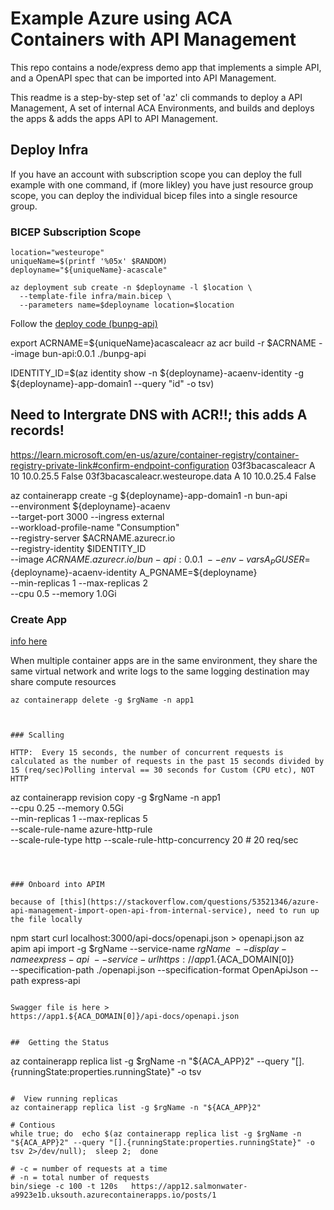 
#  Example Azure using ACA Containers with API Management 

This repo contains a node/express demo app that implements a simple API, and a OpenAPI spec that can be imported into API Management.

This readme is a step-by-step set of 'az' cli commands to deploy a API Management, A set of internal ACA Environments, and builds and deploys the apps & adds the apps API to API Management.



## Deploy Infra

If you have an account with subscription scope you can deploy the full example with one command, if (more likley) you have just resource group scope, you can deploy the individual bicep files into a single resource group.

###  BICEP Subscription Scope
```
location="westeurope"
uniqueName=$(printf '%05x' $RANDOM)
deployname="${uniqueName}-acascale"

az deployment sub create -n $deployname -l $location \
  --template-file infra/main.bicep \
  --parameters name=$deployname location=$location
```



Follow the 
[deploy code (bunpg-api)](bunpg-api/README.md)

export ACRNAME=${uniqueName}acascaleacr
az acr build -r $ACRNAME --image bun-api:0.0.1 ./bunpg-api

IDENTITY_ID=$(az identity show -n ${deployname}-acaenv-identity -g ${deployname}-app-domain1 --query "id"  -o tsv)

## Need to Intergrate DNS with ACR!!; this adds A records!
https://learn.microsoft.com/en-us/azure/container-registry/container-registry-private-link#confirm-endpoint-configuration
03f3bacascaleacr A 10 10.0.25.5 False
03f3bacascaleacr.westeurope.data A 10 10.0.25.4 False

az containerapp create -g ${deployname}-app-domain1 -n bun-api \
  --environment ${deployname}-acaenv \
  --target-port 3000 --ingress external \
  --workload-profile-name "Consumption" \
  --registry-server $ACRNAME.azurecr.io \
  --registry-identity $IDENTITY_ID \
  --image $ACRNAME.azurecr.io/bun-api:0.0.1 \
  --env-vars A_PGUSER=${deployname}-acaenv-identity   A_PGNAME=${deployname} \
  --min-replicas 1  --max-replicas 2 \
  --cpu 0.5 --memory 1.0Gi





### Create App

[info here](https://learn.microsoft.com/en-us/azure/container-apps/environment)

When multiple container apps are in the same environment, they share the same virtual network and write logs to the same logging destination may share compute resources 

```
az containerapp delete -g $rgName -n app1



### Scalling

HTTP:  Every 15 seconds, the number of concurrent requests is calculated as the number of requests in the past 15 seconds divided by 15 (req/sec)Polling interval == 30 seconds for Custom (CPU etc), NOT HTTP
```
az containerapp revision copy -g $rgName -n app1 \
  --cpu 0.25 --memory 0.5Gi \
  --min-replicas 1  --max-replicas 5 \
  --scale-rule-name azure-http-rule \
  --scale-rule-type http --scale-rule-http-concurrency 20 # 20 req/sec
```



### Onboard into APIM

because of [this](https://stackoverflow.com/questions/53521346/azure-api-management-import-open-api-from-internal-service), need to run up the file locally

```
npm start
curl localhost:3000/api-docs/openapi.json > openapi.json
az apim api import -g $rgName --service-name $rgName \
  --display-name express-api \
  --service-url https://app1.${ACA_DOMAIN[0]} \
  --specification-path ./openapi.json --specification-format OpenApiJson --path express-api
 ```

Swagger file is here > 
https://app1.${ACA_DOMAIN[0]}/api-docs/openapi.json


##  Getting the Status

```
az containerapp replica list -g $rgName -n "${ACA_APP}2" --query "[].{runningState:properties.runningState}"  -o tsv
```

#  View running replicas
az containerapp replica list -g $rgName -n "${ACA_APP}2"

# Contious
while true; do  echo $(az containerapp replica list -g $rgName -n "${ACA_APP}2" --query "[].{runningState:properties.runningState}" -o tsv 2>/dev/null);  sleep 2;  done

# -c = number of requests at a time
# -n = total number of requests
bin/siege -c 100 -t 120s   https://app12.salmonwater-a9923e1b.uksouth.azurecontainerapps.io/posts/1

